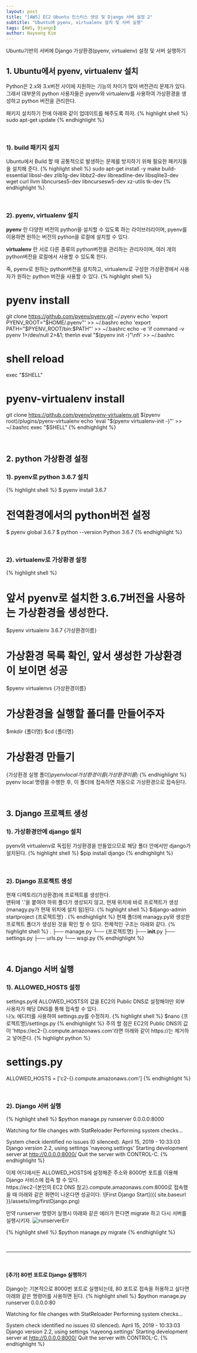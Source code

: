 ```yaml
---
layout: post
title: "[AWS] EC2 Ubuntu 인스터스 생성 및 Django 서버 설정 2"
subtitle: "Ubuntu에 pyenv, virtualenv 설치 및 서버 실행"
tags: [AWS, Django]
author: Nayeong Kim
---
```

<div id='preview' class='display-none'>
Ubuntu기반의 서버에 Django 가상환경(pyenv, virtualenv) 설정 및 서버 실행하기
</div>


## 1. Ubuntu에서 pyenv, virtualenv 설치
Python은 2.x와 3.x버전 사이에 지원하는 기능의 차이가 많아 버전관리 문제가 있다. 그래서 대부분의 python 사용자들은 pyenv와 virtualenv를 사용하여 가상환경을 생성하고 python 버전을 관리한다.

패키지 설치하기 전에 아래와 같이 업데이트를 해주도록 하자.
{% highlight shell %}
sudo apt-get update
{% endhighlight %}

<br>

### 1). build 패키지 설치
Ubuntu에서 Build 할 때 공통적으로 발생하는 문제를 방지하기 위해 필요한 패키지들을 설치해 준다.
{% highlight shell %}
sudo apt-get install -y make build-essential libssl-dev zlib1g-dev libbz2-dev libreadline-dev libsqlite3-dev wget curl llvm libncurses5-dev libncursesw5-dev xz-utils tk-dev
{% endhighlight %}

<br>

### 2). pyenv, virtualenv 설치 
**pyenv** 란 다양한 버전의 python을 설치할 수 있도록 하는 라이브러리이며, pyenv를 이용하면 원하는 버전의 python을 로컬에 설치할 수 있다.

**virtualenv** 란 서로 다른 종류의 python버전을 관리하는 관리자이며, 여러 개의 python버전을 로컬에서 사용할 수 있도록 한다.

죽, pyenv로 원하는 python버전을 설치하고, virtualenv로 구성한 가상환경에서 사용자가 원하는 python 버전을 사용할 수 있다.
{% highlight shell %}
# pyenv install
git clone https://github.com/pyenv/pyenv.git ~/.pyenv
echo 'export PYENV_ROOT="$HOME/.pyenv"' >> ~/.bashrc
echo 'export PATH="$PYENV_ROOT/bin:$PATH"' >> ~/.bashrc
echo -e 'if command -v pyenv 1>/dev/null 2>&1; then\n  eval "$(pyenv init -)"\nfi' >> ~/.bashrc

# shell reload
exec "$SHELL"

# pyenv-virtualenv install
git clone https://github.com/pyenv/pyenv-virtualenv.git $(pyenv root)/plugins/pyenv-virtualenv
echo 'eval "$(pyenv virtualenv-init -)"' >> ~/.bashrc
exec "$SHELL"
{% endhighlight %}

<br>

## 2. python 가상환경 설정
### 1). pyenv로 python 3.6.7 설치
{% highlight shell %}
$ pyenv install 3.6.7

# 전역환경에서의 python버전 설정
$ pyenv global 3.6.7
$ python --version
Python 3.6.7
{% endhighlight %}

<br>

### 2). virtualenv로 가상환경 설정
{% highlight shell %}
# 앞서 pyenv로 설치한 3.6.7버전을 사용하는 가상환경을 생성한다.
$pyenv virtualenv 3.6.7 {가상환경이름}

# 가상환경 목록 확인, 앞서 생성한 가상환경이 보이면 성공
$pyenv virtualenvs
{가상환경이름}

# 가상환경을 실행할 폴더를 만들어주자
$mkdir {폴더명}
$cd {폴더명}

# 가상환경 만들기
{가상환경 실행 폴더}$pyenv local {가상환경이름}
(가상환경이름)$
{% endhighlight %}
pyenv local 명령을 수행한 후, 이 폴더에 접속하면 자동으로 가상환경으로 접속된다.

<br>

## 3. Django 프로젝트 생성 
### 1). 가상환경안에 django 설치
pyenv와 virtualenv로 독립된 가상환경을 만들었으므로 해당 폴더 안에서만 django가 설치된다.
{% highlight shell %}
$pip install django
{% endhighlight %}

<br>

### 2). Django 프로젝트 생성
현재 디렉토리(가상환경)에 프로젝트를 생성한다.
<br>
맨뒤에 '.'을 붙여야 하위 폴더가 생성되지 않고, 현재 위치에 바로 프로젝트가 생성(managy.py가 현재 위치에 설치 됨)된다.
{% highlight shell %}
$django-admin startproject {프로젝트명} .
{% endhighlight %}
현재 폴더에 managy.py와 생성한 프로젝트 폴더가 생성된 것을 확인 할 수 있다. 전체적인 구조는 아래와 같다.
{% highlight shell %}
.
├── manage.py
└── {프로젝트명}
    ├── __init__.py
    ├── settings.py
    ├── urls.py
    └── wsgi.py
{% endhighlight %}

<br>

## 4. Django 서버 실행
### 1). ALLOWED_HOSTS 설정
settings.py에 ALLOWED_HOSTS의 값을 EC2의 Public DNS로 설정해야만 외부 사용자가 해당 DNS를 통해 접속할 수 있다.
<br>
나노 에디터를 사용하여 settings.py를 수정하자.
{% highlight shell %}
$nano {프로젝트명}/settings.py
{% endhighlight %}
주의 할 점은 EC2의 Public DNS의 값이 'https://ec2-{}.compute.amazonaws.com'라면 아래와 같이 https://는 제거하고 넣어준다.
{% highlight python %}
# settings.py
ALLOWED_HOSTS = ['c2-{}.compute.amazonaws.com']
{% endhighlight %}

<br>

### 2). Django 서버 실행
{% highlight shell %}
$python manage.py runserver 0.0.0.0:8000

Watching for file changes with StatReloader
Performing system checks...

System check identified no issues (0 silenced).
April 15, 2019 - 10:33:03
Django version 2.2, using settings 'nayeong.settings'
Starting development server at http://0.0.0.0:8000/
Quit the server with CONTROL-C.
{% endhighlight %}

이제 어디에서든 ALLOWED_HOSTS에 설정해준 주소와 8000번 포트를 이용해 Django 서비스에 접속 할 수 있다.
<br>
https://ec2-{본인의 EC2 DNS 참고}.compute.amazonaws.com:8000로 접속했을 때 아래와 같은 화면이 나온다면 성공이다.
![First Django Start]({{ site.baseurl }}/assets/img/firstDjango.png)

만약 runserver 명령어 실행시 아래와 같은 에러가 뜬다면 migrate 하고 다시 서버를 실행시키자.
![runserverErr]({{site.baseurl}}/assets/img/runserver.png)

{% highlight shell %}
$python manage.py migrate
{% endhighlight %}

<br>
<hr>
<br>

#### [추가] 80번 포트로 Django 실행하기
Django는 기본적으로 8000번 포트로 실행되는데, 80 포트로 접속을 허용하고 싶다면 아래와 같은 명령어를 사용하면 된다.
{% highlight shell %}
$python manage.py runserver 0.0.0.0:80

Watching for file changes with StatReloader
Performing system checks...

System check identified no issues (0 silenced).
April 15, 2019 - 10:33:03
Django version 2.2, using settings 'nayeong.settings'
Starting development server at http://0.0.0.0:8000/
Quit the server with CONTROL-C.
{% endhighlight %}

<br>